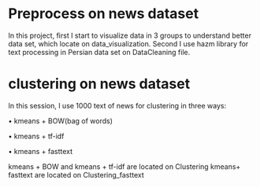 # Preprocess on news dataset
In this project, first I start to visualize data in 3 groups to understand better data set, which locate on data_visualization. Second I use hazm library for text processing in Persian data set on DataCleaning file.

# clustering on news dataset

In this session, I use 1000 text of news for clustering in three ways:

•	kmeans + BOW(bag of words)

•	kmeans + tf-idf

•	kmeans + fasttext


kmeans + BOW and kmeans + tf-idf are located on Clustering
kmeans+ fasttext are located on Clustering_fasttext 

